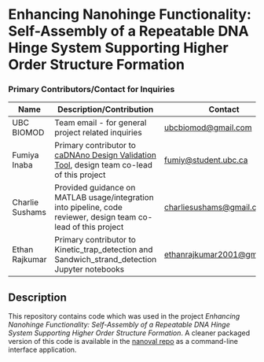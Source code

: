 # Enhancing Nanohinge Functionality: Self-Assembly of a Repeatable DNA Hinge System Supporting Higher Order Structure Formation

### Primary Contributors/Contact for Inquiries
| Name | Description/Contribution | Contact |
| ---- | ------------------------ | ------- | 
|UBC BIOMOD| Team email - for general project related inquiries | ubcbiomod@gmail.com | 
| Fumiya Inaba | Primary contributor to [caDNAno Design Validation Tool](https://github.com/ubcbiomod/caDNAno-Design-Validation-Tool-Nanoval), design team co-lead of this project | fumiy@student.ubc.ca | 
| Charlie Sushams | Provided guidance on MATLAB usage/integration into pipeline, code reviewer, design team co-lead of this project | charliesushams@gmail.com |
| Ethan Rajkumar | Primary contributor to Kinetic_trap_detection and Sandwich_strand_detection Jupyter notebooks | ethanrajkumar2001@gmail.com | 

## Description
This repository contains code which was used in the project <i>Enhancing Nanohinge Functionality: Self-Assembly of a Repeatable DNA Hinge System Supporting Higher Order Structure Formation</i>. A cleaner packaged version of this code is available in the [nanoval repo](https://github.com/ubcbiomod/caDNAno-Design-Validation-Tool-Nanoval) as a command-line interface application.   

